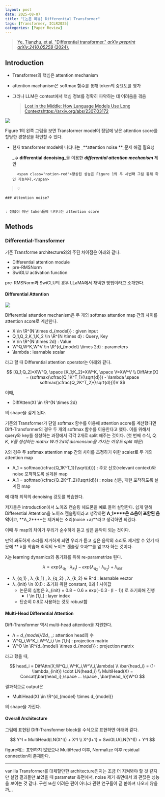 ```yaml
---
layout: post
date: 2025-08-07
title: "[논문 리뷰] Differential Transformer"
tags: [Transformer, ICLR2025]
categories: [Paper Review]
---
```


> [Ye, Tianzhu, et al. "Differential transformer." ](https://arxiv.org/abs/2410.05258)[_arXiv preprint arXiv:2410.05258_](https://arxiv.org/abs/2410.05258)[ (2024).](https://arxiv.org/abs/2410.05258)



## Introduction

- Transformer의 핵심은 attention mechanism
- attention machanism은 softmax 함수를 통해 token의 중요도를 평가
- 그러나 LLM은 context에서 핵심 정보를 정확히 파악하는 데 어려움을 겪음

	> [Lost in the Middle: How Language Models Use Long Contextshttps://arxiv.org/abs/2307.03172](https://arxiv.org/abs/2307.03172)


![](https://prod-files-secure.s3.us-west-2.amazonaws.com/542b861c-36a8-4051-84e5-8804b6728dba/9083ea56-691a-4752-ae26-47f403431ac8/image.png?X-Amz-Algorithm=AWS4-HMAC-SHA256&X-Amz-Content-Sha256=UNSIGNED-PAYLOAD&X-Amz-Credential=ASIAZI2LB4666WINUMOQ%2F20250815%2Fus-west-2%2Fs3%2Faws4_request&X-Amz-Date=20250815T132257Z&X-Amz-Expires=3600&X-Amz-Security-Token=IQoJb3JpZ2luX2VjEBMaCXVzLXdlc3QtMiJGMEQCICVhPvSNFFsq7QYJmjbyqNCBRBhDidR4GsyEud2qlNskAiAZkE0fGnyGubrEY9FF4Vi%2Fb2ND6uabYFBka2%2B%2B2KWHWCr%2FAwhcEAAaDDYzNzQyMzE4MzgwNSIMVN%2FyFFKqs8KK9LCoKtwDvjGiC%2BvYMadZBWlXTTFSc%2B6HiK7SHttxe4SC8%2BN34amuAttXfIFzfFmiZFZSPudvgffiYXXReFHxktBXy85JyaUshYB1YwsoOy0u5%2FRSlyN4KK9Mul3b%2FKwQXRoxMyy%2FdIr9MpNhhGBiPoSdvkpekvbrg3GwNZIP9sdG%2BTQA%2FERoi5SCbO8%2BExoC3lgC0QDy2QwpBCK8wmbLDcBZUwu5NfrC%2BEHsKBudNx4dnPqdSe0Rzda8DnAApcP2xnSy4B1cj%2Fw3llM9IvnLz6vqxJe%2FstC3311fpFjBulorebaCcyUQxsRHk8d91tC6IUVP6zjfmw%2FEGRYm%2Fqoh%2BI%2BBQoVQy7gFqPtrornwAHR5DBKKlpquMZUiQcXx%2B0GrIzGUSCj2Stq%2FbwSpXJvVJjhHgpJv2uGGtPk4aDGyGQuebiTvGGJc1Mt24dI4PbohbDdy6BDRUzCVdrlvHTa9T3Sw0IT0eB1nPjKqUDYWETcLBCNspH2nOo5cvmDiO4B%2BSAr%2BM4CIYJ0t%2F1w5cpRDGd82BqQtcxAHFFHYtSSjUirfMPeF1lJkm4U1L9Nf2bbNwkyw0fAyvWP1dAvHWGm1o0ZeRsA5CDnrDBqQsq36%2FHHst%2BGLc4cTJF9Bf2brzbIu4Z4w%2B538xAY6pgHsTn4u48LdcOl9%2FTT3SD9yHmzH6wHLKdyPfREx3Fgh0O3v%2BxQK0h84EXSgQGSWmrx4KI92fg7Ois5tOVqpnb4kbd7Q0yapN9BYR5Bx1wMHAe2qodUPPQByXCh1My%2FByn2GEaW12aPlubVW7sqIUoS1bmv1JPWfCzGlVdxjJpAgutWX%2BQPoRJ4pZVAswSrKrfiymtkDnQxQuX%2FG9pqpHJ3%2FqKMME3Fn&X-Amz-Signature=eee9797d336a1412b428e144e859f565092d522ce4cb4075ad167b99cfe7e920&X-Amz-SignedHeaders=host&x-amz-checksum-mode=ENABLED&x-id=GetObject)


Figure 1의 왼쪽 그림을 보면 Transformer model이 정답에 낮은 attention score를 할당한 경향성을 확인할 수 있다.

- 현재 transformer model에 나타나는 _**attention noise **_문제 해결 필요성

	_**→ differential denoising**_을 이용한 _**differential attention mechanism**_ 제안


		<span class="notion-red">향상된 성능은 Figure 1의 두 세번째 그림 통해 확인 가능하다.</span>


> 💡 


	### Attention noise?


	: 정답이 아닌 token들에 나타나는 attention score



## Methods



### Differential-Transformer


기존 Transforme architecture와의 주된 차이점은 아래와 같다.

- Differential attention module
- pre-RMSNorm
- SwiGLU activation function

pre-RMSNorm과 SwiGLU의 경우 LLaMA에서 채택한 방법이라고 소개한다.



#### Differential Attention


![](https://prod-files-secure.s3.us-west-2.amazonaws.com/542b861c-36a8-4051-84e5-8804b6728dba/116d70b2-1963-4810-9167-f4c7d8a06e8f/image.png?X-Amz-Algorithm=AWS4-HMAC-SHA256&X-Amz-Content-Sha256=UNSIGNED-PAYLOAD&X-Amz-Credential=ASIAZI2LB4666WINUMOQ%2F20250815%2Fus-west-2%2Fs3%2Faws4_request&X-Amz-Date=20250815T132257Z&X-Amz-Expires=3600&X-Amz-Security-Token=IQoJb3JpZ2luX2VjEBMaCXVzLXdlc3QtMiJGMEQCICVhPvSNFFsq7QYJmjbyqNCBRBhDidR4GsyEud2qlNskAiAZkE0fGnyGubrEY9FF4Vi%2Fb2ND6uabYFBka2%2B%2B2KWHWCr%2FAwhcEAAaDDYzNzQyMzE4MzgwNSIMVN%2FyFFKqs8KK9LCoKtwDvjGiC%2BvYMadZBWlXTTFSc%2B6HiK7SHttxe4SC8%2BN34amuAttXfIFzfFmiZFZSPudvgffiYXXReFHxktBXy85JyaUshYB1YwsoOy0u5%2FRSlyN4KK9Mul3b%2FKwQXRoxMyy%2FdIr9MpNhhGBiPoSdvkpekvbrg3GwNZIP9sdG%2BTQA%2FERoi5SCbO8%2BExoC3lgC0QDy2QwpBCK8wmbLDcBZUwu5NfrC%2BEHsKBudNx4dnPqdSe0Rzda8DnAApcP2xnSy4B1cj%2Fw3llM9IvnLz6vqxJe%2FstC3311fpFjBulorebaCcyUQxsRHk8d91tC6IUVP6zjfmw%2FEGRYm%2Fqoh%2BI%2BBQoVQy7gFqPtrornwAHR5DBKKlpquMZUiQcXx%2B0GrIzGUSCj2Stq%2FbwSpXJvVJjhHgpJv2uGGtPk4aDGyGQuebiTvGGJc1Mt24dI4PbohbDdy6BDRUzCVdrlvHTa9T3Sw0IT0eB1nPjKqUDYWETcLBCNspH2nOo5cvmDiO4B%2BSAr%2BM4CIYJ0t%2F1w5cpRDGd82BqQtcxAHFFHYtSSjUirfMPeF1lJkm4U1L9Nf2bbNwkyw0fAyvWP1dAvHWGm1o0ZeRsA5CDnrDBqQsq36%2FHHst%2BGLc4cTJF9Bf2brzbIu4Z4w%2B538xAY6pgHsTn4u48LdcOl9%2FTT3SD9yHmzH6wHLKdyPfREx3Fgh0O3v%2BxQK0h84EXSgQGSWmrx4KI92fg7Ois5tOVqpnb4kbd7Q0yapN9BYR5Bx1wMHAe2qodUPPQByXCh1My%2FByn2GEaW12aPlubVW7sqIUoS1bmv1JPWfCzGlVdxjJpAgutWX%2BQPoRJ4pZVAswSrKrfiymtkDnQxQuX%2FG9pqpHJ3%2FqKMME3Fn&X-Amz-Signature=64bdcc6c8ce2bc1b9505c29e121771e0fa908890e86dbcf40b68cb8e4eeb2392&X-Amz-SignedHeaders=host&x-amz-checksum-mode=ENABLED&x-id=GetObject)


Differential attention mechanism은 두 개의 softmax attention map 간의 차이를 attention score로 계산한다.

- X \in \R^{N \times d\_{model}} : given input
- Q\_1,Q\_2,K\_1,K\_2 \in \R^{N \times d} : Query, Key
- V \in \R^{N \times 2d} : Value
- W^Q,W^K,W^V \in \R^{d\_{model} \times 2d} : parameters
- \lambda : learnable scalar

라고 할 때 Differential attention operator는 아래와 같다.


$$
[Q_1;Q_2]=XW^Q, \space [K_1;K_2]=XW^K, \space V=XW^V \\
DiffAttn(X) = (softmax(\cfrac{Q_1K^T_1}{\sqrt{d}}) - \lambda \space softmax(\cfrac{Q_2K^T_2}{\sqrt{d}}))V
$$


이때,

- DiffAtten(X) \in \R^{N \times 2d}

의 shape을 갖게 된다.


기존의 Transformer가 단일 softmax 함수를 이용해 attention score를 계산했다면 Diff-Transformer의 경우 두 개의 softmax 함수를 이용한다고 했다. 이를 위해서 query와 key를 생성하는 과정에서 각각 2개로 split 해주는 것이다. <span class="notion-red">(첫 번째 수식, </span><span class="notion-red">_Q, K, V를 생성하는 matrix W가 2d의 dismension을 가지는 이유도 split 때문_</span><span class="notion-red">)</span>


 λ의 경우 두 softmax attention map 간의 차이를 조정하기 위한 scaler로 두 개의 attention map

- A\_1 = softmax(\cfrac{Q\_1K^T\_1}{\sqrt{d}}) : 주요 신호(relevant context)와 noise 포착하도록 설계된 map
- A\_1 = softmax(\cfrac{Q\_2K^T\_2}{\sqrt{d}}) : noise 성분, 패턴 포착하도록 설계된 map 

에 대해 최적의 denoising 강도를 학습한다.


저자들은 introduction에서 노이즈 캔슬링 헤드폰을 예로 들어 설명한다. 쉽게 말해 Differential Attention을 노이즈 캔슬링이라고 생각하면 **A\_1****은 소음이 포함된 음악**이고, **A\_2****는 제거되는 소리(noise +a)**라고 생각하면 되겠다. 


이때 두 map의 차이가 우리가 순수하게 듣고 싶은 음악이 되는 것이다. 


만약 과도하게 소리를 제거하게 되면 우리가 듣고 싶은 음악의 소리도 제거할 수 있기 때문에 ** λ를 학습해 최적의 노이즈 캔슬링 효과**를 얻고자 하는 것이다.


λ는 learning dynamics와 동기화를 위해 re-parametrize 된다.


$$
\lambda = exp(\lambda_{q_1} \cdot \lambda_{k_1}) - exp(\lambda_{q_2} \cdot \lambda_{k_2}) + \lambda_{init}
$$

- λ\_{q\_1} , λ\_{k\_1} , λ\_{q\_2} , λ\_{k\_2} ∈ R^d : learnable vector
- λ\_{init} \in (0,1) : 초기화 위한 constant, 0과 1 사이값
	- 논문의 실험은 λ\_{init} = 0.8 − 0.6 × exp(−0.3 · (l − 1)) 로 초기화해 진행
		- l \in [1,L] : layer index
	- 단순히 0.8로 사용하는 것도 robust함


#### **Multi-Head Differential Attention**


Diff-Transformer 역시 multi-head attention을 지원한다.

- _h = d\_{model}/2d__ _: attention head의 수
- W^Q\_i,W^K\_i,W^V\_i,i \in [1,h] : projection matrix
- W^O \in \R^{d\_{model} \times d\_{model}} : projection matrix

라고 했을 때,


$$
head_i = DiffAttn(X;W^Q_i,W^K_i,W^V_i,\lambda) \\
\bar{head_i} = (1-\lambda_{init}) \cdot LN(head_i) \\
MultiHead(X) = Concat(\bar{head_i},\space ... \space , \bar{head_h})W^O
$$


결과적으로 output은

- MultiHead(X) \in \R^{d\_{model} \times d\_{model}}

의 shape을 가진다.



#### Overall Architecture


그림에 표현된 Diff-Transformer block을 수식으로 표현하면 아래와 같다.


$$
Y^l = MultiHead(LN(X^l)) + X^l \\
X^{l+1} = SwiGLU(LN(Y^l)) + Y^l
$$


figure에는 표현하지 않았으나 MultiHead 이후, Normalize 이후 residual connection이 존재한다.


---


vanilla Transformer를 대체할만한 architecture인지는 조금 더 지켜봐야 할 것 같지만 실험 결과들만 보았을 때 parameter 측면에서, noise 제거 측면에서 꽤 괜찮은 성능을 보이는 것 같다. 구현 또한 어려운 편이 아니라 관련 연구들이 곧 쏟아져 나오지 않을까,,,

